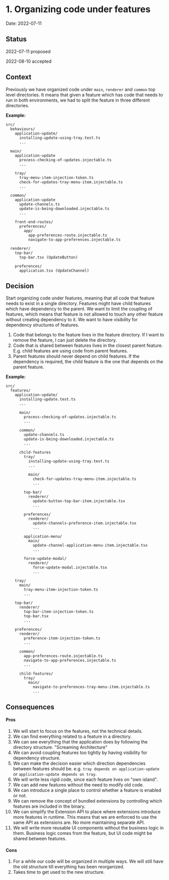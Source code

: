 # 1. Organizing code under features

Date: 2022-07-11

## Status

2022-07-11 proposed

2022-08-10 accepted

## Context

Previously we have organized code under `main`, `renderer` and `common` top level directories. It means that given a feature which has code that needs to run in both environments, we had to split the feature in three different directories.

**Example:** 

```
src/
  behaviours/
    application-update/
      installing-update-using-tray.test.ts
      ...
      
  main/
    application-update
      process-checking-of-updates.injectable.ts
      ...
      
    tray/
      tray-menu-item-injection-token.ts
      check-for-updates-tray-menu-item.injectable.ts
      ...
     
  common/
    application-update
      update-channels.ts
      update-is-being-downloaded.injectable.ts
      ...
      
    front-end-routes/
      preferences/
        app/
          app-preferences-route.injectable.ts
          navigate-to-app-preferences.injectable.ts

  renderer/
    top-bar/
      top-bar.tsx (UpdateButton)
    
    preferences/
      application.tsx (UpdateChannel)
```

## Decision

Start organizing code under features, meaning that all code that feature needs to exist in a single directory. Features might have child features which have dependency to the parent. We want to limit the coupling of features, which means that feature is not allowed to touch any other feature without creating dependency to it. We want to have visibility for dependency structures of features.

1. Code that belongs to the feature lives in the feature directory. If I want to remove the feature, I can just delete the directory.
2. Code that is shared between features lives in the closest parent feature. E.g. child features are using code from parent features.
3. Parent features should never depend on child features. If the dependency is required, the child feature is the one that depends on the parent feature.

**Example:**

```
src/
  features/
    application-update/
      installing-update.test.ts
      ...
      
      main/
        process-checking-of-updates.injectable.ts
        ...
      
      common/
        update-channels.ts
        update-is-being-downloaded.injectable.ts
        ...
      
      child-features
        tray/
          installing-update-using-tray.test.ts
          ...
          
          main/
            check-for-updates-tray-menu-item.injectable.ts
            ...
        
        top-bar/
          renderer/
            update-button-top-bar-item.injectable.tsx
            ...
          
        preferences/
          renderer/
            update-channels-preference-item.injectable.tsx
            ...
          
        application-menu/
          main/
            update-channel-application-menu-item.injectable.tsx
            ...
            
        force-update-modal/
          renderer/
            force-update-modal.injectable.tsx
            ...
       
    tray/
      main/
        tray-menu-item-injection-token.ts
        ...
        
    top-bar/
      renderer/
        top-bar-item-injection-token.ts
        top-bar.tsx
        ...
        
    preferences/
      renderer/
        preference-item-injection-token.ts
        ...
        
      common/
        app-preferences-route.injectable.ts
        navigate-to-app-preferences.injectable.ts
        ...
        
      child-features/
        tray/
          main/
            navigate-to-preferences-tray-menu-item.injectable.ts 
            ...
```

## Consequences

#### Pros
1. We will start to focus on the features, not the technical details.
2. We can find everything related to a feature in a directory.
3. We can see everything that the application does by following the directory structure. "Screaming Architecture"
4. We can avoid coupling features too tightly by having visibility for dependency structure.
5. We can make the decision easier which direction dependencies between features should be. e.g. `tray depends on application-update` or `application-update depends on tray`.
6. We will write less rigid code, since each feature lives on "own island".
7. We can add new features without the need to modify old code.
8. We can introduce a single place to control whether a feature is enabled or not.
9. We can remove the concept of bundled extensions by controlling which features are included in the binary. 
10. We can simplify the Extension API to place where extensions introduce more features in runtime. This means that we are enforced to use the same API as extensions are. No more maintaining separate API.
11. We will write more reusable UI components without the business logic in them. Business logic comes from the feature, but UI code might be shared between features.

#### Cons
1. For a while our code will be organized in multiple ways. We will still have the old structure till everything has been reorganized.
2. Takes time to get used to the new structure.
